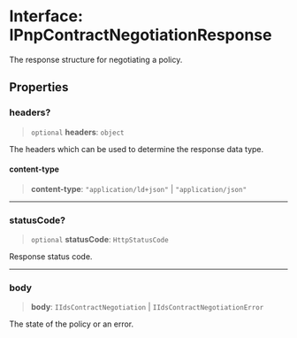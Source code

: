# Interface: IPnpContractNegotiationResponse

The response structure for negotiating a policy.

## Properties

### headers?

> `optional` **headers**: `object`

The headers which can be used to determine the response data type.

#### content-type

> **content-type**: `"application/ld+json"` \| `"application/json"`

***

### statusCode?

> `optional` **statusCode**: `HttpStatusCode`

Response status code.

***

### body

> **body**: `IIdsContractNegotiation` \| `IIdsContractNegotiationError`

The state of the policy or an error.
